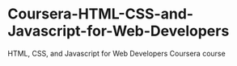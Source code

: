 # Coursera-HTML-CSS-and-Javascript-for-Web-Developers
HTML, CSS, and Javascript for Web Developers Coursera course
